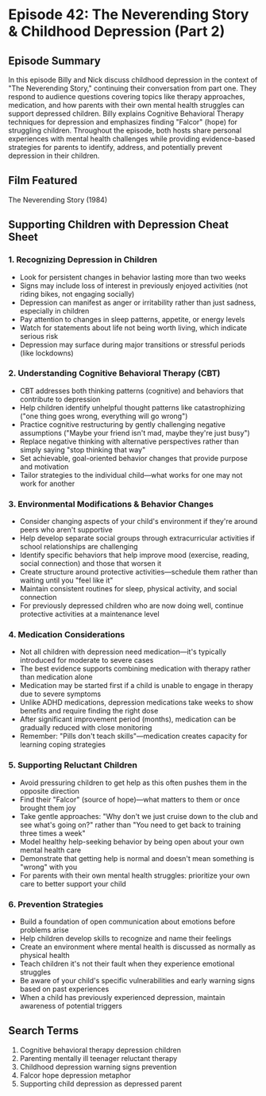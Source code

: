 # Episode 42: The Neverending Story & Childhood Depression (Part 2)

## Episode Summary
In this episode Billy and Nick discuss childhood depression in the context of "The Neverending Story," continuing their conversation from part one. They respond to audience questions covering topics like therapy approaches, medication, and how parents with their own mental health struggles can support depressed children. Billy explains Cognitive Behavioral Therapy techniques for depression and emphasizes finding "Falcor" (hope) for struggling children. Throughout the episode, both hosts share personal experiences with mental health challenges while providing evidence-based strategies for parents to identify, address, and potentially prevent depression in their children.

## Film Featured
The Neverending Story (1984)

## Supporting Children with Depression Cheat Sheet

### 1. Recognizing Depression in Children
- Look for persistent changes in behavior lasting more than two weeks
- Signs may include loss of interest in previously enjoyed activities (not riding bikes, not engaging socially)
- Depression can manifest as anger or irritability rather than just sadness, especially in children
- Pay attention to changes in sleep patterns, appetite, or energy levels
- Watch for statements about life not being worth living, which indicate serious risk
- Depression may surface during major transitions or stressful periods (like lockdowns)

### 2. Understanding Cognitive Behavioral Therapy (CBT)
- CBT addresses both thinking patterns (cognitive) and behaviors that contribute to depression
- Help children identify unhelpful thought patterns like catastrophizing ("one thing goes wrong, everything will go wrong")
- Practice cognitive restructuring by gently challenging negative assumptions ("Maybe your friend isn't mad, maybe they're just busy")
- Replace negative thinking with alternative perspectives rather than simply saying "stop thinking that way"
- Set achievable, goal-oriented behavior changes that provide purpose and motivation
- Tailor strategies to the individual child—what works for one may not work for another

### 3. Environmental Modifications & Behavior Changes
- Consider changing aspects of your child's environment if they're around peers who aren't supportive
- Help develop separate social groups through extracurricular activities if school relationships are challenging
- Identify specific behaviors that help improve mood (exercise, reading, social connection) and those that worsen it
- Create structure around protective activities—schedule them rather than waiting until you "feel like it"
- Maintain consistent routines for sleep, physical activity, and social connection
- For previously depressed children who are now doing well, continue protective activities at a maintenance level

### 4. Medication Considerations
- Not all children with depression need medication—it's typically introduced for moderate to severe cases
- The best evidence supports combining medication with therapy rather than medication alone
- Medication may be started first if a child is unable to engage in therapy due to severe symptoms
- Unlike ADHD medications, depression medications take weeks to show benefits and require finding the right dose
- After significant improvement period (months), medication can be gradually reduced with close monitoring
- Remember: "Pills don't teach skills"—medication creates capacity for learning coping strategies

### 5. Supporting Reluctant Children
- Avoid pressuring children to get help as this often pushes them in the opposite direction
- Find their "Falcor" (source of hope)—what matters to them or once brought them joy
- Take gentle approaches: "Why don't we just cruise down to the club and see what's going on?" rather than "You need to get back to training three times a week"
- Model healthy help-seeking behavior by being open about your own mental health care
- Demonstrate that getting help is normal and doesn't mean something is "wrong" with you
- For parents with their own mental health struggles: prioritize your own care to better support your child

### 6. Prevention Strategies
- Build a foundation of open communication about emotions before problems arise
- Help children develop skills to recognize and name their feelings
- Create an environment where mental health is discussed as normally as physical health
- Teach children it's not their fault when they experience emotional struggles
- Be aware of your child's specific vulnerabilities and early warning signs based on past experiences
- When a child has previously experienced depression, maintain awareness of potential triggers

## Search Terms
1. Cognitive behavioral therapy depression children
2. Parenting mentally ill teenager reluctant therapy
3. Childhood depression warning signs prevention
4. Falcor hope depression metaphor
5. Supporting child depression as depressed parent